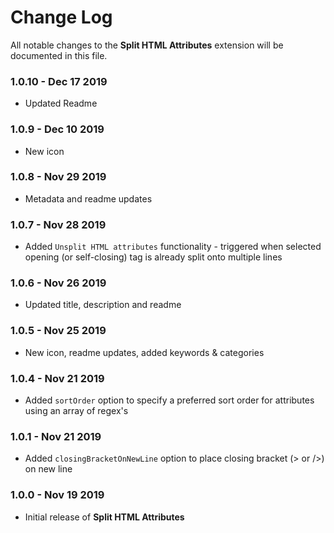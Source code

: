 # Change Log

All notable changes to the **Split HTML Attributes** extension will be documented in this file.

### **1.0.10** - Dec 17 2019

- Updated Readme

### **1.0.9** - Dec 10 2019

- New icon

### **1.0.8** - Nov 29 2019

- Metadata and readme updates

### **1.0.7** - Nov 28 2019

- Added `Unsplit HTML attributes` functionality - triggered when selected opening (or self-closing) tag is already split onto multiple lines

### **1.0.6** - Nov 26 2019

- Updated title, description and readme

### **1.0.5** - Nov 25 2019

- New icon, readme updates, added keywords & categories

### **1.0.4** - Nov 21 2019

- Added `sortOrder` option to specify a preferred sort order for attributes using an array of regex's

### **1.0.1** - Nov 21 2019

- Added `closingBracketOnNewLine` option to place closing bracket (> or />) on new line

### **1.0.0** - Nov 19 2019

- Initial release of **Split HTML Attributes**